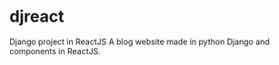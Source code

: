 # djreact
Django project in ReactJS
A blog website made in python Django and components in ReactJS.
